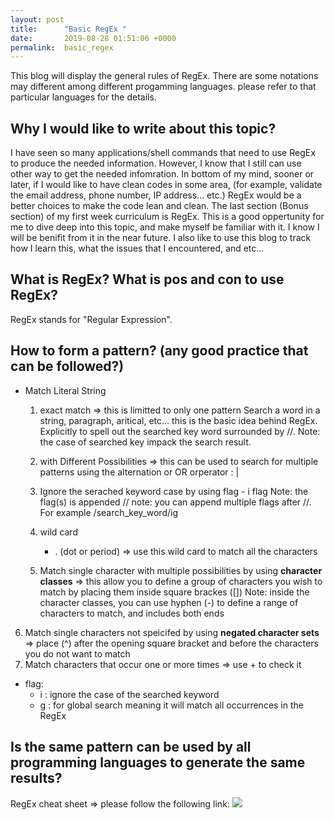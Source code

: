```yaml
---
layout: post
title:      "Basic RegEx "
date:       2019-08-28 01:51:06 +0000
permalink:  basic_regex
---
```


This blog will display the general rules of RegEx. 
There are some notations may different among different progamming languages. please refer to that particular languages for the details.
## Why I would like to write about this topic?
I have seen so many applications/shell commands that need to use RegEx to produce the needed information. However, I know that I still can use other way to get the needed infomration. In bottom of my mind, sooner or later, if I would like to have clean codes in some area, (for example, validate the email address, phone number, IP address... etc.) RegEx would be a better choices to make the code lean and clean. 
The last section (Bonus section) of my first week curriculum is RegEx. This is a good oppertunity for me to dive deep into this topic, and make myself be familiar with it. I know I will be benifit from it in the near future.
I also like to use this blog to track how I learn this, what the issues that I encountered, and etc...
## What is RegEx? What is pos and con to use RegEx?
RegEx stands for "Regular Expression". 
## How to form a pattern? (any good practice that can be followed?)
* Match Literal String
  1. exact match => this is limitted to only one pattern
   Search a word in a string, paragraph, aritical, etc... this is the basic idea behind RegEx. 
   Explicitly to spell out the searched key word surrounded by //. 
	 Note: the case of searched key impack the search result. 
	 
  2. with Different Possibilities => this can be used to search for multiple patterns using the alternation or OR orperator : |
  3. Ignore the serached keyword case by using flag - i flag 
      Note: the flag(s) is appended //
			note: you can append multiple flags after //. For example /search_key_word/ig
  4. wild card 
      - . (dot or period) => use this wild card to match all the characters
  5. Match single character with multiple possibilities by using **character classes**  => this allow you to define a group of characters you wish to match by placing them inside square brackes ([])
      Note: inside the character classes, you can use hyphen (-) to define a range of characters to match, and includes both ends
6. Match single characters not speicifed by using **negated character sets** => place (^) after the opening square bracket and before the characters you do not want to match
7. Match characters that occur one or more times  => use + to check it

* flag:
   - i : ignore the case of the searched keyword
   - g : for global search meaning it will match all occurrences in the RegEx
## Is the same pattern can be used by all programming languages to generate the same results?



RegEx cheat sheet => please follow the following link:
![](https://www.rexegg.com/regex-quickstart.htmlhttp://)
